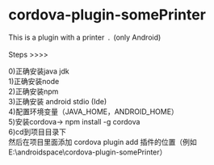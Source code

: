 # cordova-plugin-somePrinter
This is a plugin with a printer&ensp;.&ensp;(only Android)<br/>
<br/>
Steps  >>>><br/>

0)正确安装java jdk <br/>
1)正确安装node <br/>
2)正确安装npm <br/>
3)正确安装 android stdio (Ide) <br/>
4)配置环境变量（JAVA_HOME，ANDROID_HOME） <br/>
5)安装cordova-> npm install -g cordova  <br/>
6)cd到项目目录下 <br/>
然后在项目里面添加 cordova plugin add  插件的位置（例如E:\androidspace\cordova-plugin-somePrinter） 
